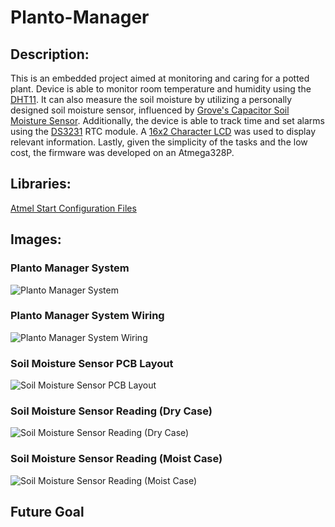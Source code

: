 # Planto-Manager

## Description: 
This is an embedded project aimed at monitoring and caring for a potted plant. Device is able to monitor room temperature and humidity using the [DHT11](https://www.adafruit.com/product/386). It can also measure the soil moisture by utilizing a personally designed soil moisture sensor, influenced by [Grove's Capacitor Soil Moisture Sensor](https://wiki.seeedstudio.com/Grove-Capacitive_Moisture_Sensor-Corrosion-Resistant/). Additionally, the device is able to track time and set alarms using the [DS3231](https://components101.com/modules/ds3231-rtc-module-pinout-circuit-datasheet) RTC module. A [16x2 Character LCD](https://www.sparkfun.com/products/709)  was used to display relevant information. Lastly, given the simplicity of the tasks and the low cost, the firmware was developed on an Atmega328P.

## Libraries:
  [Atmel Start Configuration Files](https://start.atmel.com/#dashboard)

## Images:

### Planto Manager System 
![Planto Manager System](https://raw.githubusercontent.com/pleteaud/Planto-Manager/master/Pictures/Planto%20Manager%20Modules%20Connected.jpg)

### Planto Manager System Wiring
![Planto Manager System Wiring](https://raw.githubusercontent.com/pleteaud/Planto-Manager/master/Pictures/Planto%20Manager%20Schematic.png)

### Soil Moisture Sensor PCB Layout
![Soil Moisture Sensor PCB Layout](https://raw.githubusercontent.com/pleteaud/Planto-Manager/master/Pictures/Soil%20Moisture%20PCB%20Layout.png)

### Soil Moisture Sensor Reading (Dry Case)
![Soil Moisture Sensor Reading (Dry Case)](https://raw.githubusercontent.com/pleteaud/Planto-Manager/master/Pictures/Soil%20Moisture%20Sensor%20Reading%20(Dry%20Case).jpg)

### Soil Moisture Sensor Reading (Moist Case)
![Soil Moisture Sensor Reading (Moist Case)](https://raw.githubusercontent.com/pleteaud/Planto-Manager/master/Pictures/Soil%20Moisture%20Sensor%20Reading%20(Moist%20Case).jpg)

## Future Goal

